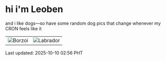 # hi i'm Leoben

and i like dogs—so have some random dog pics that change whenever my CRON feels like it

|  |  |
|--------|----------|
| ![Borzoi](https://random-dog-vercel.vercel.app/api/random-borzoi?v=1760036195) | ![Labrador](https://random-dog-vercel.vercel.app/api/random-labrador?v=1760036195) |

Last updated: 2025-10-10 02:56 PHT
